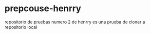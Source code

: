 # prepcouse-henrry
repositorio de pruebas numero 2 de henrry 
 es una prueba de clonar a repositorio local
 